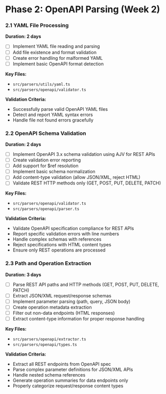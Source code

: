 # Phase 2: OpenAPI Parsing (Week 2)

### 2.1 YAML File Processing
**Duration: 2 days**

- [ ] Implement YAML file reading and parsing
- [ ] Add file existence and format validation
- [ ] Create error handling for malformed YAML
- [ ] Implement basic OpenAPI format detection

**Key Files:**
- `src/parsers/utils/yaml.ts`
- `src/parsers/openapi/validator.ts`

**Validation Criteria:**
- Successfully parse valid OpenAPI YAML files
- Detect and report YAML syntax errors
- Handle file not found errors gracefully

### 2.2 OpenAPI Schema Validation
**Duration: 2 days**

- [ ] Implement OpenAPI 3.x schema validation using AJV for REST APIs
- [ ] Create validation error reporting
- [ ] Add support for $ref resolution
- [ ] Implement basic schema normalization
- [ ] Add content-type validation (allow JSON/XML, reject HTML)
- [ ] Validate REST HTTP methods only (GET, POST, PUT, DELETE, PATCH)

**Key Files:**
- `src/parsers/openapi/validator.ts`
- `src/parsers/openapi/parser.ts`

**Validation Criteria:**
- Validate OpenAPI specification compliance for REST APIs
- Report specific validation errors with line numbers
- Handle complex schemas with references
- Reject specifications with HTML content types
- Ensure only REST operations are processed

### 2.3 Path and Operation Extraction
**Duration: 3 days**

- [ ] Parse REST API paths and HTTP methods (GET, POST, PUT, DELETE, PATCH)
- [ ] Extract JSON/XML request/response schemas
- [ ] Implement parameter parsing (path, query, JSON body)
- [ ] Create operation metadata extraction
- [ ] Filter out non-data endpoints (HTML responses)
- [ ] Extract content-type information for proper response handling

**Key Files:**
- `src/parsers/openapi/extractor.ts`
- `src/parsers/openapi/types.ts`

**Validation Criteria:**
- Extract all REST endpoints from OpenAPI spec
- Parse complex parameter definitions for JSON/XML APIs
- Handle nested schema references
- Generate operation summaries for data endpoints only
- Properly categorize request/response content types
